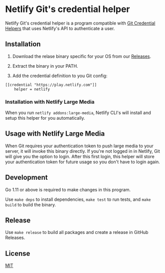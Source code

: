 # Netlify Git's credential helper

Netlify Git's credential helper is a program compatible with [Git Credential Helpers](https://git-scm.com/docs/gitcredentials)
that uses Netlify's API to authenticate a user.

## Installation

1. Download the relase binary specific for your OS from our [Releases]("https://github.com/netlify/netlify-credential-helper/releases").

2. Extract the binary in your PATH.

3. Add the credential definition to you Git config:

```
[[credential "https://play.netlify.com"]]
	helper = netlify
```

### Installation with Netlify Large Media

When you run `netlify addons:large-media`, Netlify CLI's will install and setup this helper for you automatically.

## Usage with Netlify Large Media

When Git requires your authentication token to push large media to your server, it will invoke this binary directly.
If you're not logged in in Netlify, Git will give you the option to login. After this first login, this helper will
store your authentication token for future usage so you don't have to login again.

## Development

Go 1.11 or above is required to make changes in this program.

Use `make deps` to install dependencies, `make test` to run tests, and `make build` to build the binary.

## Release

Use `make release` to build all packages and create a release in GitHub Releases.

## License

[MIT](./LICENSE)
